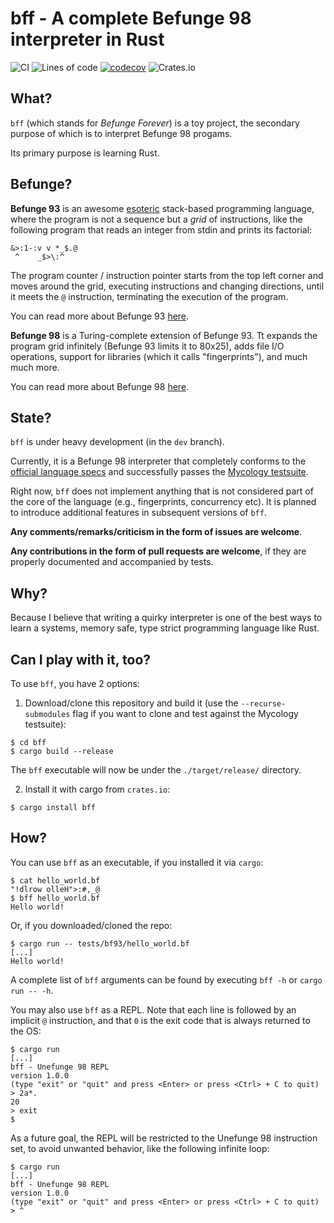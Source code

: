 # bff - A complete Befunge 98 interpreter in Rust

![CI](https://github.com/zehanort/bff/actions/workflows/ci.yml/badge.svg)
![Lines of code](https://img.shields.io/tokei/lines/github/zehanort/bff)
[![codecov](https://codecov.io/gh/zehanort/bff/branch/main/graph/badge.svg?token=IS0D12XPPA)](https://codecov.io/gh/zehanort/bff)
![Crates.io](https://img.shields.io/crates/v/bff)

## What?

`bff` (which stands for *Befunge Forever*) is a toy project, the secondary purpose of which is to interpret Befunge 98 progams.

Its primary purpose is learning Rust.

## Befunge?

**Befunge 93** is an awesome [esoteric](https://en.wikipedia.org/wiki/Esoteric_programming_language) stack-based programming language,
where the program is not a sequence but a *grid* of instructions, like the following program that reads an integer from stdin and prints its factorial:

```befunge
&>:1-:v v *_$.@
 ^    _$>\:^
```

The program counter / instruction pointer starts from the top left corner and moves around the grid, executing instructions and changing directions,
until it meets the `@` instruction, terminating the execution of the program.

You can read more about Befunge 93 [here](https://github.com/catseye/Befunge-93/blob/master/doc/Befunge-93.markdown).

**Befunge 98** is a Turing-complete extension of Befunge 93. Tt expands the program grid infinitely (Befunge 93 limits it to 80x25), adds file I/O operations,
support for libraries (which it calls "fingerprints"), and much much more.

You can read more about Befunge 98 [here](https://github.com/catseye/Funge-98/blob/master/doc/funge98.markdown).

## State?

`bff` is under heavy development (in the `dev` branch).

Currently, it is a Befunge 98 interpreter that completely conforms to the [official language specs](https://github.com/catseye/Funge-98/blob/master/doc/funge98.markdown) and successfully passes the [Mycology testsuite](https://github.com/Deewiant/Mycology).

Right now, `bff` does not implement anything that is not considered part of the core of the language (e.g., fingerprints, concurrency etc). It is planned to introduce additional features in subsequent versions of `bff`.

**Any comments/remarks/criticism in the form of issues are welcome**.

**Any contributions in the form of pull requests are welcome**, if they are properly documented and accompanied by tests.

## Why?

Because I believe that writing a quirky interpreter is one of the best ways to learn a systems, memory safe, type strict programming language like Rust.

## Can I play with it, too?

To use `bff`, you have 2 options:

1. Download/clone this repository and build it (use the `--recurse-submodules` flag if you want to clone and test against the Mycology testsuite):

```
$ cd bff
$ cargo build --release
```

The `bff` executable will now be under the `./target/release/` directory.

2. Install it with cargo from `crates.io`:

```
$ cargo install bff
```

## How?

You can use `bff` as an executable, if you installed it via `cargo`:

```
$ cat hello_world.bf
"!dlrow olleH">:#,_@
$ bff hello_world.bf
Hello world!
```

Or, if you downloaded/cloned the repo:

```
$ cargo run -- tests/bf93/hello_world.bf
[...]
Hello world!
```

A complete list of `bff` arguments can be found by executing `bff -h` or `cargo run -- -h`.

You may also use `bff` as a REPL. Note that each line is followed by an implicit `@` instruction, and that `0` is the exit code that is always returned to the OS:

```
$ cargo run
[...]
bff - Unefunge 98 REPL
version 1.0.0
(type "exit" or "quit" and press <Enter> or press <Ctrl> + C to quit)
> 2a*.
20 
> exit
$
```

As a future goal, the REPL will be restricted to the Unefunge 98 instruction set, to avoid unwanted behavior, like the following infinite loop:

```
$ cargo run
[...]
bff - Unefunge 98 REPL
version 1.0.0
(type "exit" or "quit" and press <Enter> or press <Ctrl> + C to quit)
> ^

```
